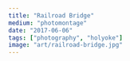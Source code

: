 ```yaml
---
title: "Railroad Bridge"
medium: "photomontage"
date: "2017-06-06"
tags: ["photography", "holyoke"]
image: "art/railroad-bridge.jpg"
---
```


